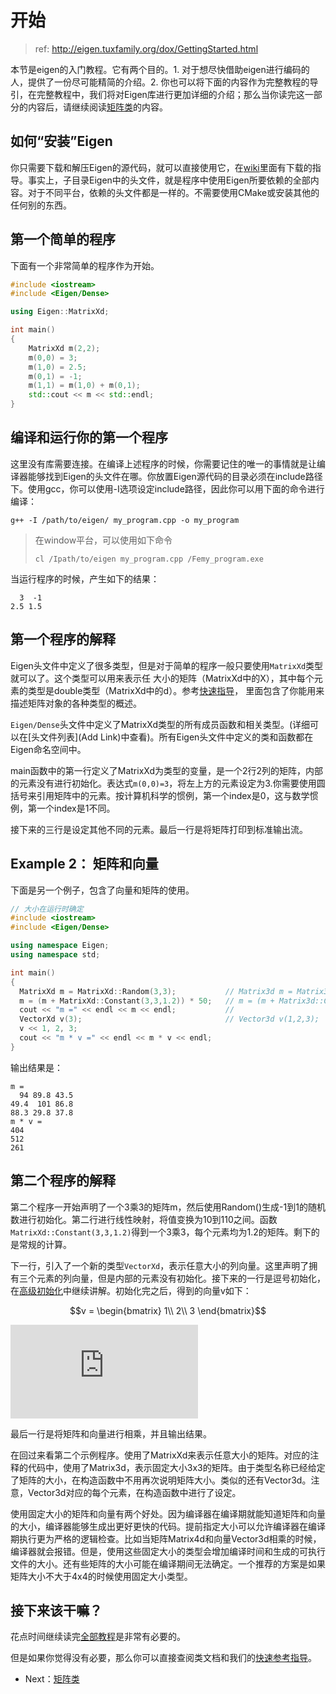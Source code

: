 # 开始

> ref: http://eigen.tuxfamily.org/dox/GettingStarted.html

本节是eigen的入门教程。它有两个目的。1. 对于想尽快借助eigen进行编码的人，提供了一份尽可能精简的介绍。2. 你也可以将下面的内容作为完整教程的导引，在完整教程中，我们将对Eigen库进行更加详细的介绍；那么当你读完这一部分的内容后，请继续阅读[矩阵类](./TheMatrixClass.md)的内容。

## 如何“安装”Eigen

你只需要下载和解压Eigen的源代码，就可以直接使用它，在[wiki](http://eigen.tuxfamily.org/index.php?title=Main_Page#Download)里面有下载的指导。事实上，子目录Eigen中的头文件，就是程序中使用Eigen所要依赖的全部内容。对于不同平台，依赖的头文件都是一样的。不需要使用CMake或安装其他的任何别的东西。

## 第一个简单的程序

下面有一个非常简单的程序作为开始。

```c++
#include <iostream>
#include <Eigen/Dense>

using Eigen::MatrixXd;

int main()
{
    MatrixXd m(2,2);
    m(0,0) = 3;
    m(1,0) = 2.5;
    m(0,1) = -1;
    m(1,1) = m(1,0) + m(0,1);
    std::cout << m << std::endl;
}
```

## 编译和运行你的第一个程序

这里没有库需要连接。在编译上述程序的时候，你需要记住的唯一的事情就是让编译器能够找到Eigen的头文件在哪。你放置Eigen源代码的目录必须在include路径下。使用gcc，你可以使用-I选项设定include路径，因此你可以用下面的命令进行编译：

    g++ -I /path/to/eigen/ my_program.cpp -o my_program

> 在window平台，可以使用如下命令
> 
> `cl /Ipath/to/eigen my_program.cpp /Femy_program.exe`

当运行程序的时候，产生如下的结果：

```
  3  -1
2.5 1.5
```

## 第一个程序的解释

Eigen头文件中定义了很多类型，但是对于简单的程序一般只要使用`MatrixXd`类型就可以了。这个类型可以用来表示任 大小的矩阵（MatrixXd中的X），其中每个元素的类型是double类型（MatrixXd中的d）。参考[快速指导](./QuickReferenceGuide.md)， 里面包含了你能用来描述矩阵对象的各种类型的概述。

`Eigen/Dense`头文件中定义了MatrixXd类型的所有成员函数和相关类型。(详细可以在[头文件列表](Add Link)中查看)。所有Eigen头文件中定义的类和函数都在Eigen命名空间中。

main函数中的第一行定义了MatrixXd为类型的变量，是一个2行2列的矩阵，内部的元素没有进行初始化。表达式`m(0,0)=3`，将左上方的元素设定为3.你需要使用圆括号来引用矩阵中的元素。按计算机科学的惯例，第一个index是0，这与数学惯例，第一个index是1不同。

接下来的三行是设定其他不同的元素。最后一行是将矩阵打印到标准输出流。

## Example 2： 矩阵和向量

下面是另一个例子，包含了向量和矩阵的使用。

```c++
// 大小在运行时确定
#include <iostream>
#include <Eigen/Dense>

using namespace Eigen;
using namespace std;

int main()
{
  MatrixXd m = MatrixXd::Random(3,3);           // Matrix3d m = Matrix3d::Random();
  m = (m + MatrixXd::Constant(3,3,1.2)) * 50;   // m = (m + Matrix3d::Constant(1.2)) * 50;
  cout << "m =" << endl << m << endl;           // 
  VectorXd v(3);                                // Vector3d v(1,2,3);
  v << 1, 2, 3;
  cout << "m * v =" << endl << m * v << endl;
}
```

输出结果是：

```
m =
  94 89.8 43.5
49.4  101 86.8
88.3 29.8 37.8
m * v =
404
512
261
```

## 第二个程序的解释

第二个程序一开始声明了一个3乘3的矩阵m，然后使用Random()生成-1到1的随机数进行初始化。第二行进行线性映射，将值变换为10到110之间。函数`MatrixXd::Constant(3,3,1.2)`得到一个3乘3，每个元素均为1.2的矩阵。剩下的是常规的计算。

下一行，引入了一个新的类型`VectorXd`，表示任意大小的列向量。这里声明了拥有三个元素的列向量，但是内部的元素没有初始化。接下来的一行是逗号初始化，在[高级初始化](./AdvancedInitialization.md)中继续讲解。初始化完之后，得到的向量v如下：

```math
v = \begin{bmatrix}
1\\
2\\ 
3
\end{bmatrix}
```

![](http://latex.codecogs.com/gif.latex?v%20%3D%20%5Cbegin%7Bbmatrix%7D%201%5C%5C%202%5C%5C%203%20%5Cend%7Bbmatrix%7D)

最后一行是将矩阵和向量进行相乘，并且输出结果。

在回过来看第二个示例程序。使用了MatrixXd来表示任意大小的矩阵。对应的注释的代码中，使用了Matrix3d，表示固定大小3x3的矩阵。由于类型名称已经给定了矩阵的大小，在构造函数中不用再次说明矩阵大小。类似的还有Vector3d。注意，Vector3d对应的每个元素，在构造函数中进行了设定。

使用固定大小的矩阵和向量有两个好处。因为编译器在编译期就能知道矩阵和向量的大小，编译器能够生成出更好更快的代码。提前指定大小可以允许编译器在编译期执行更为严格的逻辑检查。比如当矩阵Matrix4d和向量Vector3d相乘的时候，编译器就会报错。但是，使用这些固定大小的类型会增加编译时间和生成的可执行文件的大小。还有些矩阵的大小可能在编译期间无法确定。一个推荐的方案是如果矩阵大小不大于4x4的时候使用固定大小类型。

## 接下来该干嘛？

花点时间继续读完[全部教程](./TheMatrixClass.md)是非常有必要的。

但是如果你觉得没有必要，那么你可以直接查阅类文档和我们的[快速参考指导](./QuickReferenceGuide.md)。

- Next：[矩阵类](./TheMatrixClass.md)
